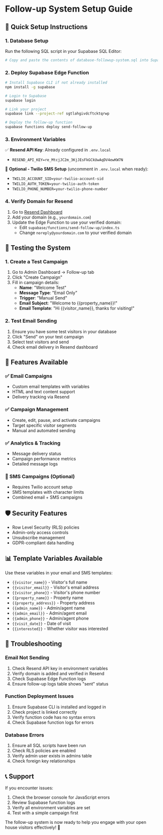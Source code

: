 # Follow-up System Setup Guide

## 🚀 Quick Setup Instructions

### 1. Database Setup
Run the following SQL script in your Supabase SQL Editor:
```bash
# Copy and paste the contents of database-followup-system.sql into Supabase SQL Editor
```

### 2. Deploy Supabase Edge Function
```bash
# Install Supabase CLI if not already installed
npm install -g supabase

# Login to Supabase
supabase login

# Link your project
supabase link --project-ref sgtlahgivdcftcktqrwp

# Deploy the follow-up function
supabase functions deploy send-follow-up
```

### 3. Environment Variables
✅ **Resend API Key**: Already configured in `.env.local`
- `RESEND_API_KEY=re_MtcjJC2m_3KjJEsFkGCkUwAqDV4ewKW7N`

🔧 **Optional - Twilio SMS Setup** (uncomment in `.env.local` when ready):
- `TWILIO_ACCOUNT_SID=your-twilio-account-sid`
- `TWILIO_AUTH_TOKEN=your-twilio-auth-token`
- `TWILIO_PHONE_NUMBER=your-twilio-phone-number`

### 4. Verify Domain for Resend
1. Go to [Resend Dashboard](https://resend.com/domains)
2. Add your domain (e.g., `yourdomain.com`)
3. Update the Edge Function to use your verified domain:
   - Edit `supabase/functions/send-follow-up/index.ts`
   - Change `noreply@yourdomain.com` to your verified domain

## 📧 Testing the System

### 1. Create a Test Campaign
1. Go to Admin Dashboard → Follow-up tab
2. Click "Create Campaign"
3. Fill in campaign details:
   - **Name**: "Welcome Test"
   - **Message Type**: "Email Only"
   - **Trigger**: "Manual Send"
   - **Email Subject**: "Welcome to {{property_name}}!"
   - **Email Template**: "Hi {{visitor_name}}, thanks for visiting!"

### 2. Test Email Sending
1. Ensure you have some test visitors in your database
2. Click "Send" on your test campaign
3. Select test visitors and send
4. Check email delivery in Resend dashboard

## 🎯 Features Available

### ✅ Email Campaigns
- Custom email templates with variables
- HTML and text content support
- Delivery tracking via Resend

### ✅ Campaign Management
- Create, edit, pause, and activate campaigns
- Target specific visitor segments
- Manual and automated sending

### ✅ Analytics & Tracking
- Message delivery status
- Campaign performance metrics
- Detailed message logs

### 🔄 SMS Campaigns (Optional)
- Requires Twilio account setup
- SMS templates with character limits
- Combined email + SMS campaigns

## 🛡️ Security Features

- Row Level Security (RLS) policies
- Admin-only access controls
- Unsubscribe management
- GDPR-compliant data handling

## 📊 Template Variables Available

Use these variables in your email and SMS templates:
- `{{visitor_name}}` - Visitor's full name
- `{{visitor_email}}` - Visitor's email address
- `{{visitor_phone}}` - Visitor's phone number
- `{{property_name}}` - Property name
- `{{property_address}}` - Property address
- `{{admin_name}}` - Admin/agent name
- `{{admin_email}}` - Admin/agent email
- `{{admin_phone}}` - Admin/agent phone
- `{{visit_date}}` - Date of visit
- `{{interested}}` - Whether visitor was interested

## 🚨 Troubleshooting

### Email Not Sending
1. Check Resend API key in environment variables
2. Verify domain is added and verified in Resend
3. Check Supabase Edge Function logs
4. Ensure follow-up logs table shows "sent" status

### Function Deployment Issues
1. Ensure Supabase CLI is installed and logged in
2. Check project is linked correctly
3. Verify function code has no syntax errors
4. Check Supabase function logs for errors

### Database Errors
1. Ensure all SQL scripts have been run
2. Check RLS policies are enabled
3. Verify admin user exists in admins table
4. Check foreign key relationships

## 📞 Support

If you encounter issues:
1. Check the browser console for JavaScript errors
2. Review Supabase function logs
3. Verify all environment variables are set
4. Test with a simple campaign first

The follow-up system is now ready to help you engage with your open house visitors effectively! 🎉
